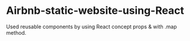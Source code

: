 # Airbnb-static-website-using-React
 Used reusable components by using React concept props & with .map method.
